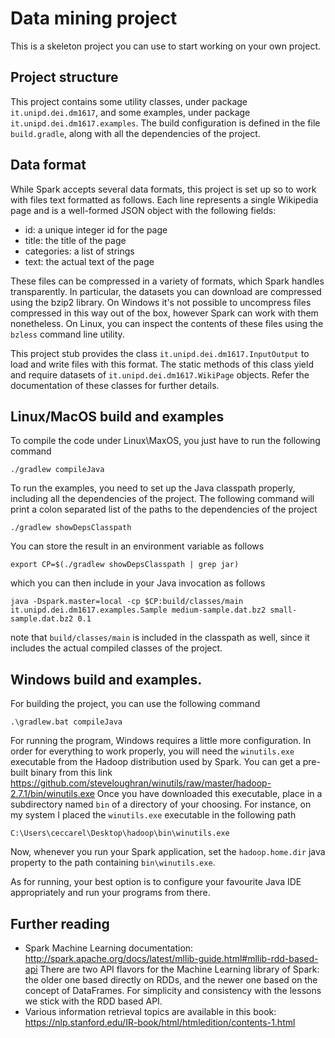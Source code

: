 Data mining project
===================

This is a skeleton project you can use to start working on your own
project.

Project structure
-----------------

This project contains some utility classes, under package
`it.unipd.dei.dm1617`, and some examples, under package
`it.unipd.dei.dm1617.examples`.
The build configuration is defined in the file `build.gradle`, along
with all the dependencies of the project.

Data format
-----------

While Spark accepts several data formats, this project is set up so to
work with files text formatted as follows. Each line represents a
single Wikipedia page and is a well-formed JSON object with the
following fields:

 - id: a unique integer id for the page
 - title: the title of the page
 - categories: a list of strings
 - text: the actual text of the page
 
These files can be compressed in a variety of formats, which Spark
handles transparently. In particular, the datasets you can download
are compressed using the bzip2 library. On Windows it's not possible
to uncompress files compressed in this way out of the box, however
Spark can work with them nonetheless. On Linux, you can inspect the
contents of these files using the `bzless` command line utility.

This project stub provides the class `it.unipd.dei.dm1617.InputOutput`
to load and write files with this format. The static methods of this
class yield and require datasets of `it.unipd.dei.dm1617.WikiPage`
objects. Refer the documentation of these classes for further details.

Linux/MacOS build and examples
------------------------------

To compile the code under Linux\MaxOS, you just have to run the
following command

    ./gradlew compileJava
    
To run the examples, you need to set up the Java classpath properly,
including all the dependencies of the project. The following command
will print a colon separated list of the paths to the dependencies of
the project

    ./gradlew showDepsClasspath
    
You can store the result in an environment variable as follows

    export CP=$(./gradlew showDepsClasspath | grep jar)
    
which you can then include in your Java invocation as follows

    java -Dspark.master=local -cp $CP:build/classes/main it.unipd.dei.dm1617.examples.Sample medium-sample.dat.bz2 small-sample.dat.bz2 0.1

note that `build/classes/main` is included in the classpath as well,
since it includes the actual compiled classes of the project.

Windows build and examples.
---------------------------

For building the project, you can use the following command

    .\gradlew.bat compileJava

For running the program, Windows requires a little more
configuration. In order for everything to work properly, you will need
the `winutils.exe` executable from the Hadoop distribution used by
Spark. You can get a pre-built binary from this link
https://github.com/steveloughran/winutils/raw/master/hadoop-2.7.1/bin/winutils.exe
Once you have downloaded this executable, place in a subdirectory
named `bin` of a directory of your choosing. For instance, on my
system I placed the `winutils.exe` executable in the following path

    C:\Users\ceccarel\Desktop\hadoop\bin\winutils.exe
    
Now, whenever you run your Spark application, set the
`hadoop.home.dir` java property to the path containing `bin\winutils.exe`.

As for running, your best option is to configure your favourite Java
IDE appropriately and run your programs from there.
    
Further reading
---------------

 - Spark Machine Learning documentation: http://spark.apache.org/docs/latest/mllib-guide.html#mllib-rdd-based-api
   There are two API flavors for the Machine Learning library of
   Spark: the older one based directly on RDDs, and the newer one
   based on the concept of DataFrames. For simplicity and consistency
   with the lessons we stick with the RDD based API.
 - Various information retrieval topics are available in this book: https://nlp.stanford.edu/IR-book/html/htmledition/contents-1.html
